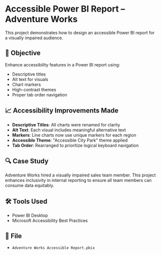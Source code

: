 # Accessible Power BI Report – Adventure Works

This project demonstrates how to design an accessible Power BI report for a visually impaired audience.

## 🧠 Objective
Enhance accessibility features in a Power BI report using:
- Descriptive titles
- Alt text for visuals
- Chart markers
- High-contrast themes
- Proper tab order navigation

## 📈 Accessibility Improvements Made
- **Descriptive Titles**: All charts were renamed for clarity
- **Alt Text**: Each visual includes meaningful alternative text
- **Markers**: Line charts now use unique markers for each region
- **Accessible Theme**: "Accessible City Park" theme applied
- **Tab Order**: Rearranged to prioritize logical keyboard navigation

## 🔍 Case Study
Adventure Works hired a visually impaired sales team member. This project enhances inclusivity in internal reporting to ensure all team members can consume data equitably.

## 🛠 Tools Used
- Power BI Desktop
- Microsoft Accessibility Best Practices

## 📁 File
- `Adventure Works Accessible Report.pbix`
